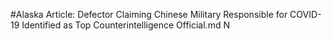 #Alaska
Article: Defector Claiming Chinese Military Responsible for COVID-19 Identified as Top Counterintelligence Official.md N
